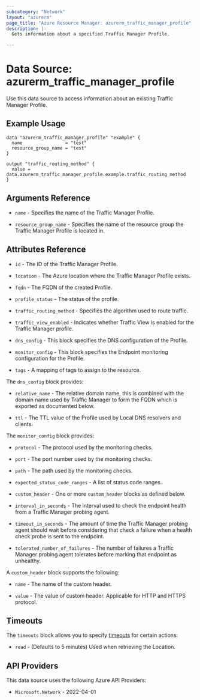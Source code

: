 ```yaml
---
subcategory: "Network"
layout: "azurerm"
page_title: "Azure Resource Manager: azurerm_traffic_manager_profile"
description: |-
  Gets information about a specified Traffic Manager Profile.

---
```


# Data Source: azurerm_traffic_manager_profile

Use this data source to access information about an existing Traffic Manager Profile.

## Example Usage

```hcl
data "azurerm_traffic_manager_profile" "example" {
  name                = "test"
  resource_group_name = "test"
}

output "traffic_routing_method" {
  value = data.azurerm_traffic_manager_profile.example.traffic_routing_method
}
```

## Arguments Reference

* `name` - Specifies the name of the Traffic Manager Profile.

* `resource_group_name` - Specifies the name of the resource group the Traffic Manager Profile is located in.

## Attributes Reference

* `id` - The ID of the Traffic Manager Profile.

* `location` - The Azure location where the Traffic Manager Profile exists.

* `fqdn` - The FQDN of the created Profile.

* `profile_status` - The status of the profile.

* `traffic_routing_method` - Specifies the algorithm used to route traffic.

* `traffic_view_enabled` - Indicates whether Traffic View is enabled for the Traffic Manager profile.

* `dns_config` - This block specifies the DNS configuration of the Profile.

* `monitor_config` - This block specifies the Endpoint monitoring configuration for the Profile.

* `tags` - A mapping of tags to assign to the resource.

The `dns_config` block provides:

* `relative_name` - The relative domain name, this is combined with the domain name used by Traffic Manager to form the FQDN which is exported as documented below.

* `ttl` - The TTL value of the Profile used by Local DNS resolvers and clients.

The `monitor_config` block provides:

* `protocol` - The protocol used by the monitoring checks.

* `port` - The port number used by the monitoring checks.

* `path` - The path used by the monitoring checks.

* `expected_status_code_ranges` - A list of status code ranges.

* `custom_header` - One or more `custom_header` blocks as defined below.

* `interval_in_seconds` - The interval used to check the endpoint health from a Traffic Manager probing agent.

* `timeout_in_seconds` - The amount of time the Traffic Manager probing agent should wait before considering that check a failure when a health check probe is sent to the endpoint.

* `tolerated_number_of_failures` - The number of failures a Traffic Manager probing agent tolerates before marking that endpoint as unhealthy.

A `custom_header` block supports the following:

* `name` - The name of the custom header.

* `value` - The value of custom header. Applicable for HTTP and HTTPS protocol.

## Timeouts

The `timeouts` block allows you to specify [timeouts](https://developer.hashicorp.com/terraform/language/resources/configure#define-operation-timeouts) for certain actions:

* `read` - (Defaults to 5 minutes) Used when retrieving the Location.

## API Providers
<!-- This section is generated, changes will be overwritten -->
This data source uses the following Azure API Providers:

* `Microsoft.Network` - 2022-04-01
